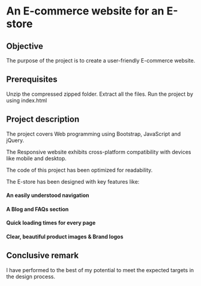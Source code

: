 # An E-commerce website for an E-store
 
 ## Objective
 The purpose of the project is to create a user-friendly E-commerce website. 
  
## Prerequisites
 Unzip the compressed zipped folder. Extract all the files. 
 Run the project by using index.html

## Project description
 The project covers Web programming using Bootstrap, JavaScript and jQuery.
 
 The Responsive website exhibits cross-platform compatibility with devices like mobile and desktop.
 
 The code of this project has been optimized for readability.
 
 The E-store has been designed with key features like:
 #### An easily understood navigation
 #### A Blog and FAQs section
 #### Quick loading times for every page
 #### Clear, beautiful product images & Brand logos
 
 ## Conclusive remark
 I have performed to the best of my potential to meet the expected targets in the design process.
